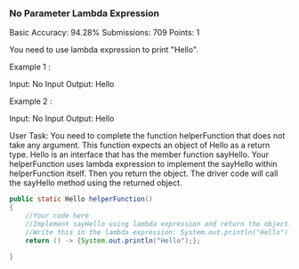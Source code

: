 ### No Parameter Lambda Expression
Basic Accuracy: 94.28% Submissions: 709 Points: 1

You need to use lambda expression to print "Hello".

Example 1 :

Input:
No Input
Output:
Hello

Example 2 :

Input:
No Input
Output:
Hello

User Task:
You need to complete the function helperFunction that does not take any argument. This function expects an object of Hello as a return type. Hello is an interface that has the member function sayHello. Your helperFunction uses lambda expression to implement the sayHello within helperFunction itself. Then you return the object. The driver code will call the sayHello method using the returned object.

```java
public static Hello helperFunction() 
{
    //Your code here
    //Implement sayHello using lambda expression and return the object.
    //Write this in the lambda expression: System.out.println("Hello")
    return () -> {System.out.println("Hello");};

}
```
